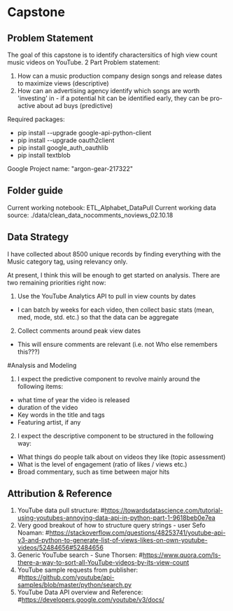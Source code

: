# Capstone

## Problem Statement
The goal of this capstone is to identify charactersitics of high view count music videos on YouTube.
2 Part Problem statement:
1. How can a music production company design songs and release dates to maximize views (descriptive)
2. How can an advertising agency identify which songs are worth 'investing' in - if a potential hit can be identified early, they can be pro-active about ad buys (predictive)

Required packages:
* pip install --upgrade google-api-python-client
* pip install --upgrade oauth2client
* pip install google_auth_oauthlib
* pip install textblob

Google Project name: "argon-gear-217322"

## Folder guide
Current working notebook: ETL_Alphabet_DataPull
Current working data source: ./data/clean_data_nocomments_noviews_02.10.18

## Data Strategy
I have collected about 8500 unique records by finding everything with the Music category tag, using relevancy only.

At present, I think this will be enough to get started on analysis. There are two remaining priorities right now:
1. Use the YouTube Analytics API to pull in view counts by dates
 * I can batch by weeks for each video, then collect basic stats (mean, med, mode, std. etc.) so that the data can be aggregate
2. Collect comments around peak view dates
* This will ensure comments are relevant (i.e. not Who else remembers this???)

#Analysis and Modeling
1. I expect the predictive component to revolve mainly around the following items:
* what time of year the video is released
* duration of the video
* Key words in the title and tags
* Featuring artist, if any
2. I expect the descriptive component to be structured in the following way:
* What things do people talk about on videos they like (topic assessment)
* What is the level of engagement (ratio of likes / views etc.)
* Broad commentary, such as time between major hits


## Attribution & Reference
1. YouTube data pull structure:   #https://towardsdatascience.com/tutorial-using-youtubes-annoying-data-api-in-python-part-1-9618beb0e7ea
2. Very good breakout of how to structure query strings - user Sefo Noaman:
#https://stackoverflow.com/questions/48253741/youtube-api-v3-and-python-to-generate-list-of-views-likes-on-own-youtube-videos/52484656#52484656
3. Generic YouTube search - Sune Thorsen:
#https://www.quora.com/Is-there-a-way-to-sort-all-YouTube-videos-by-its-view-count
4. YouTube sample requests from publisher:
#https://github.com/youtube/api-samples/blob/master/python/search.py
5. YouTube Data API overview and Reference:
#https://developers.google.com/youtube/v3/docs/

